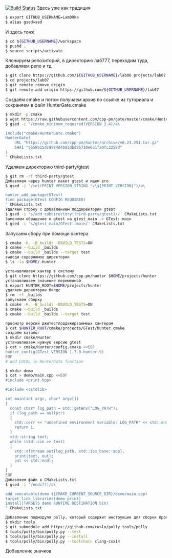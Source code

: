 [![Build Status](https://travis-ci.com/Lam0Rka/lab777.svg?branch=main)](https://travis-ci.com/Lam0Rka/lab777)
Здесь уже как традиция
```sh
$ export GITHUB_USERNAME=Lam0Rka
$ alias gsed=sed
```
И здесь тоже
```sh
$ cd ${GITHUB_USERNAME}/workspace
$ pushd .
$ source scripts/activate
```
Клонируем репозиторий, в директорию лаб777, переходим туда, добавляем репо и тд
```sh
$ git clone https://github.com/${GITHUB_USERNAME}/lab06 projects/lab07
$ cd projects/lab07
$ git remote remove origin
$ git remote add origin https://github.com/${GITHUB_USERNAME}/lab07
```
Создаём cmake и потом получаем архив по ссылке из туториала и сохраняем в файл HunterGate.cmake
```sh
$ mkdir -p cmake
$ wget https://raw.githubusercontent.com/cpp-pm/gate/master/cmake/HunterGate.cmake -O cmake/HunterGate.cmake
$ gsed -i '/cmake_minimum_required(VERSION 3.4)/a\

include("cmake/HunterGate.cmake")
HunterGate(
    URL "https://github.com/cpp-pm/hunter/archive/v0.23.251.tar.gz"
    SHA1 "5659b15dc0884d4b03dbd95710e6a1fa0fc3258d"
)
' CMakeLists.txt
```
Удаляем директорию third-party/gtest
```sh
$ git rm -rf third-party/gtest
Добавляем через hunter пакет gtest и ищем его
$ gsed -i '/set(PRINT_VERSION_STRING "v\${PRINT_VERSION}")/a\

hunter_add_package(GTest)
find_package(GTest CONFIG REQUIRED)
' CMakeLists.txt
Удаляем строку с добавлением поддиректории gtest
$ gsed -i 's/add_subdirectory(third-party/gtest)//' CMakeLists.txt
Заменяем обращение к gtest на gtest_main -> GTest::main
$ gsed -i 's/gtest_main/GTest::main/' CMakeLists.txt
```
Запусаем сбору при помощи хантера
```sh
$ cmake -H. -B_builds -DBUILD_TESTS=ON
$ cmake --build _builds
$ cmake --build _builds --target test
выводи содержимое директории
$ ls -la $HOME/.hunter
```

```sh
устанавливаем хантер в систему
$ git clone https://github.com/cpp-pm/hunter $HOME/projects/hunter
устанавливаем значение переменной
$ export HUNTER_ROOT=$HOME/projects/hunter
удаляем директории билдс
$ rm -rf _builds
запускаем сборку
$ cmake -H. -B_builds -DBUILD_TESTS=ON
$ cmake --build _builds
$ cmake --build _builds --target test
```

```sh
просмотр версий джитестподдежирваемеых хантером
$ cat $HUNTER_ROOT/cmake/projects/GTest/hunter.cmake
создаём каталог
$ mkdir cmake/Hunter
устанавливаем нужную версию gtest
$ cat > cmake/Hunter/config.cmake <<EOF
hunter_config(GTest VERSION 1.7.0-hunter-9)
EOF
# add LOCAL in HunterGate function
```

```sh
$ mkdir demo
$ cat > demo/main.cpp <<EOF
#include <print.hpp>

#include <cstdlib>

int main(int argc, char* argv[])
{
  const char* log_path = std::getenv("LOG_PATH");
  if (log_path == nullptr)
  {
    std::cerr << "undefined environment variable: LOG_PATH" << std::endl;
    return 1;
  }
  std::string text;
  while (std::cin >> text)
  {
    std::ofstream out{log_path, std::ios_base::app};
    print(text, out);
    out << std::endl;
  }
}
EOF
Добавляем файл в CMakeLists.txt
$ gsed -i '/endif()/a\

add_executable(demo ${CMAKE_CURRENT_SOURCE_DIR}/demo/main.cpp)
target_link_libraries(demo print)
install(TARGETS demo RUNTIME DESTINATION bin)
' CMakeLists.txt
```

```sh
Добавление подмодуля polly, который содержит инструкции для сборки проектов с установленным hunter.
$ mkdir tools
$ git submodule add https://github.com/ruslo/polly tools/polly
$ tools/polly/bin/polly.py --test
$ tools/polly/bin/polly.py --install
$ tools/polly/bin/polly.py --toolchain clang-cxx14
```
Добавление значков
